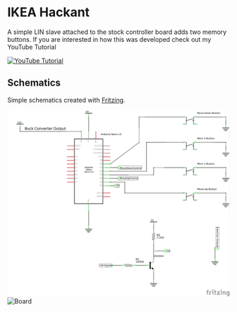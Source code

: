 # IKEA Hackant

A simple LIN slave attached to the stock controller board adds two memory buttons.
If you are interested in how this was developed check out my YouTube Tutorial

[![YouTube Tutorial](http://img.youtube.com/vi/AB75AxprXqQ/0.jpg)](https://www.youtube.com/watch?v=AB75AxprXqQ "IKEA Bekant Table Hacking")

## Schematics

Simple schematics created with [Fritzing](http://fritzing.org/home/ "Fritzing").

![Schematics](https://github.com/Peglah/IKEA-Hackant/raw/master/Schematics_schem.png)
![Board](https://github.com/Peglah/IKEA-Hackant/raw/master/Board.png)
